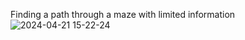 Finding a path through a maze with limited information
![2024-04-21 15-22-24](https://github.com/SergeyRusak/Love2dProjects/assets/51901329/43ada149-a4cb-4996-9d6b-453be824e007)

